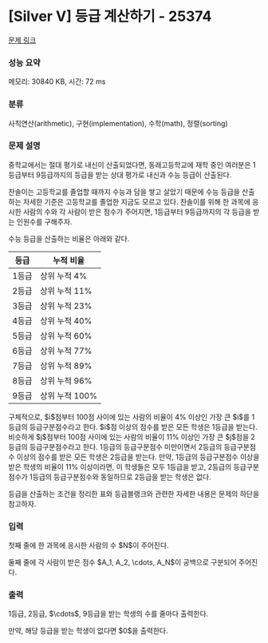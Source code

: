 # [Silver V] 등급 계산하기 - 25374 

[문제 링크](https://www.acmicpc.net/problem/25374) 

### 성능 요약

메모리: 30840 KB, 시간: 72 ms

### 분류

사칙연산(arithmetic), 구현(implementation), 수학(math), 정렬(sorting)

### 문제 설명

<p>중학교에서는 절대 평가로 내신이 산출되었다면, 동래고등학교에 재학 중인 여러분은 1등급부터 9등급까지의 등급을 받는 상대 평가로 내신과 수능 등급이 산출된다.</p>

<p>찬솔이는 고등학교를 졸업할 때까지 수능과 담을 쌓고 살았기 때문에 수능 등급을 산출하는 자세한 기준은 고등학교를 졸업한 지금도 모르고 있다. 찬솔이를 위해 한 과목에 응시한 사람의 수와 각 사람이 받은 점수가 주어지면, 1등급부터 9등급까지의 각 등급을 받는 인원수를 구해주자.</p>

<p>수능 등급을 산출하는 비율은 아래와 같다.</p>

<table class="table table-bordered">
	<thead>
		<tr>
			<th>등급</th>
			<th>누적 비율</th>
		</tr>
	</thead>
	<tbody>
		<tr>
			<td>1등급</td>
			<td>상위 누적 4%</td>
		</tr>
		<tr>
			<td>2등급</td>
			<td>상위 누적 11%</td>
		</tr>
		<tr>
			<td>3등급</td>
			<td>상위 누적 23%</td>
		</tr>
		<tr>
			<td>4등급</td>
			<td>상위 누적 40%</td>
		</tr>
		<tr>
			<td>5등급</td>
			<td>상위 누적 60%</td>
		</tr>
		<tr>
			<td>6등급</td>
			<td>상위 누적 77%</td>
		</tr>
		<tr>
			<td>7등급</td>
			<td>상위 누적 89%</td>
		</tr>
		<tr>
			<td>8등급</td>
			<td>상위 누적 96%</td>
		</tr>
		<tr>
			<td>9등급</td>
			<td>상위 누적 100%</td>
		</tr>
	</tbody>
</table>

<p>구체적으로, $i$점부터 100점 사이에 있는 사람의 비율이 4% 이상인 가장 큰 $i$를 1등급의 등급구분점수라고 한다. $i$점 이상의 점수를 받은 모든 학생은 1등급을 받는다. 비슷하게 $j$점부터 100점 사이에 있는 사람의 비율이 11% 이상인 가장 큰 $j$점을 2등급의 등급구분점수라고 한다. 1등급의 등급구분점수 미만이면서 2등급의 등급구분점수 이상의 점수를 받은 모든 학생은 2등급을 받는다. 만약, 1등급의 등급구분점수 이상을 받은 학생의 비율이 11% 이상이라면, 이 학생들은 모두 1등급을 받고, 2등급의 등급구분점수가 1등급의 등급구분점수와 동일하므로 2등급을 받는 학생은 없다.</p>

<p>등급을 산출하는 조건을 정리한 표와 등급블랭크와 관련한 자세한 내용은 문제의 하단을 참고하자.</p>

### 입력 

 <p>첫째 줄에 한 과목에 응시한 사람의 수 $N$이 주어진다.</p>

<p>둘째 줄에 각 사람이 받은 점수 $A_1, A_2, \cdots, A_N$이 공백으로 구분되어 주어진다.</p>

### 출력 

 <p>1등급, 2등급, $\cdots$, 9등급을 받는 학생의 수를 줄마다 출력한다.</p>

<p>만약, 해당 등급을 받는 학생이 없다면 $0$을 출력한다.</p>

